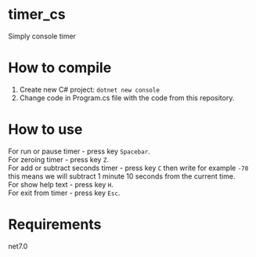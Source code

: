 # timer_cs
Simply console timer

# How to compile
1. Create new C# project: ```dotnet new console```
2. Change code in Program.cs file with the code from this repository.

# How to use
For run or pause timer - press key ```Spacebar```.  
For zeroing timer - press key ```Z```.  
For add or subtract seconds timer - press key ```C``` then write for example ```-70``` this means we will subtract 1 minute 10 seconds from the current time.  
For show help text - press key ```H```.  
For exit from timer - press key ```Esc```.

# Requirements
net7.0
